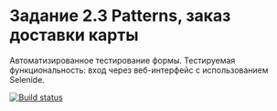 # Задание 2.3 Patterns, заказ доставки карты

Автоматизированное тестирование формы.
Тестируемая функциональность: вход через веб-интерфейс с использованием Selenide.

[![Build status](https://ci.appveyor.com/api/projects/status/33o9qh7xs0h3tvyr?svg=true)](https://ci.appveyor.com/project/Creigi/ajava2-3-2-patterns)